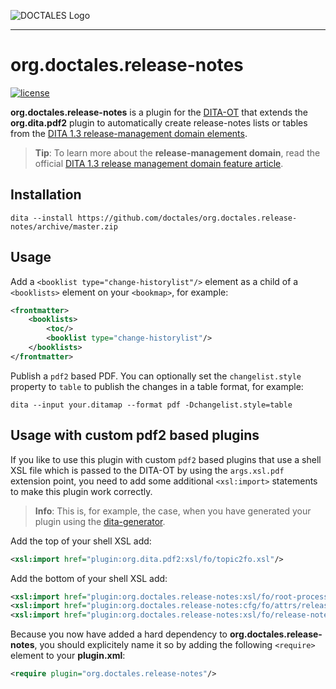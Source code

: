 ![DOCTALES Logo](https://doctales.github.io/images/doctales-logo-without-subtitle.svg)

- - - -

org.doctales.release-notes
========================

[![license](https://img.shields.io/badge/license-Apache%202.0-blue.svg)](http://www.apache.org/licenses/LICENSE-2.0)

**org.doctales.release-notes** is a plugin for the [DITA-OT](http://dita-ot.github.io) that extends the **org.dita.pdf2** plugin to automatically create release-notes lists or tables from the [DITA 1.3 release-management domain elements](http://docs.oasis-open.org/dita/dita/v1.3/os/part3-all-inclusive/archSpec/technicalContent/releaseManagement-domain.html#dita_release_management_domain_topic).

> **Tip**: To learn more about the **release-management domain**, read the official [DITA 1.3 release management domain feature article](https://www.oasis-open.org/committees/download.php/56339/Release_Management_WP.pdf).


Installation
------------

```shell
dita --install https://github.com/doctales/org.doctales.release-notes/archive/master.zip
```

Usage
-----

Add a `<booklist type="change-historylist"/>` element as a child of a `<booklists>` element on your `<bookmap>`, for example:

```xml
<frontmatter>
    <booklists>
        <toc/>
        <booklist type="change-historylist"/>
    </booklists>
</frontmatter>
```

Publish a `pdf2` based PDF. You can optionally set the `changelist.style` property to `table` to publish the changes in a table format, for example:

```shell
dita --input your.ditamap --format pdf -Dchangelist.style=table
```

Usage with custom pdf2 based plugins
------------------------------------

If you like to use this plugin with custom `pdf2` based plugins that use a shell XSL file which is passed to the DITA-OT by using the `args.xsl.pdf` extension point, you need to add some additional `<xsl:import>` statements to make this plugin work correctly.

> **Info**: This is, for example, the case, when you have generated your plugin using the [dita-generator](http://dita-generator-hrd.appspot.com/).

Add the top of your shell XSL add:

```xml
<xsl:import href="plugin:org.dita.pdf2:xsl/fo/topic2fo.xsl"/>
```

Add the bottom of your shell XSL add:

```xml
<xsl:import href="plugin:org.doctales.release-notes:xsl/fo/root-processing.xsl"/>
<xsl:import href="plugin:org.doctales.release-notes:cfg/fo/attrs/release-notes.xsl"/>
<xsl:import href="plugin:org.doctales.release-notes:xsl/fo/release-notes.xsl"/>
```

Because you now have added a hard dependency to **org.doctales.release-notes**, you should explicitely name it so by adding the following `<require>` element to your **plugin.xml**:

```xml
<require plugin="org.doctales.release-notes"/>
```

